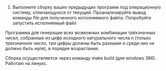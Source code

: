 1. Выполните сборку ваших предыдущих программ под операционную систему,
отличающуюся от текущей. Проанализируйте вывод команды file для полученного
исполняемого файла. Попробуйте запустить исполняемый файл

Программа для генерации всех возможных комбинации трёхзначных чисел, собранные из цифр исходного натурального числа n (только трехзначное число, три цифры должны быть разными и среди них не должно быть нуля), в порядке возрастания.

Сборка осуществляется через команду  make build  (для windows 386). Работаю на линукс.